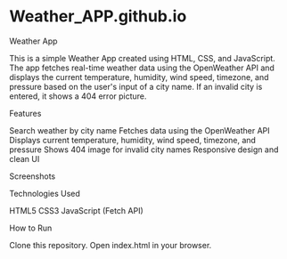 # Weather_APP.github.io

Weather App

This is a simple Weather App created using HTML, CSS, and JavaScript.
The app fetches real-time weather data using the OpenWeather API and displays the current temperature, humidity, wind speed, timezone, and pressure based on the user's input of a city name. If an invalid city is entered, it shows a 404 error picture.

Features

Search weather by city name
Fetches data using the OpenWeather API
Displays current temperature, humidity, wind speed, timezone, and pressure
Shows 404 image for invalid city names
Responsive design and clean UI

Screenshots



Technologies Used

HTML5
CSS3
JavaScript (Fetch API)

How to Run

Clone this repository.
Open index.html in your browser.
